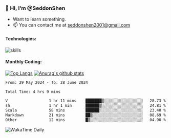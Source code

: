 ### 👋 Hi, I’m @SeddonShen
- Want to learn something.
- 📫 You can contact me at seddonshen2001@gmail.com

#### Technologies:

![skills](https://skillicons.dev/icons?i=scala,js,html,css,bootstrap,jquery,c,cpp,cloudflare,django,docker,flask,git,github,githubactions,linux,latex,mysql,nodejs,ps,php,pr,py,raspberrypi,redis,unreal,v,vscode,vue,bash)

#### Monthly Coding:
[![Top Langs](https://github-readme-stats.vercel.app/api/top-langs?username=seddonshen&show_icons=true&locale=en&layout=compact&hide=html&langs_count=8)](https://github.com/SeddonShen/)
[![Anurag's github stats](https://github-readme-stats.vercel.app/api?username=SeddonShen&count_private=true&show_icons=true)](https://github.com/anuraghazra/github-readme-stats)
<!--START_SECTION:waka-->

```txt
From: 29 May 2024 - To: 28 June 2024

Total Time: 4 hrs 9 mins

V                  1 hr 11 mins    ███████▒░░░░░░░░░░░░░░░░░   28.73 %
sh                 1 hr 1 min      ██████▒░░░░░░░░░░░░░░░░░░   24.81 %
Scala              58 mins         ██████░░░░░░░░░░░░░░░░░░░   23.40 %
Markdown           21 mins         ██▒░░░░░░░░░░░░░░░░░░░░░░   08.69 %
Other              12 mins         █▒░░░░░░░░░░░░░░░░░░░░░░░   04.90 %
```

<!--END_SECTION:waka-->

![WakaTime Daily](https://wakatime.com/share/@seddon2001/61a7e342-5f12-4fea-bf92-1fac161e97d6.svg)
<!---
SeddonShen/SeddonShen is a ✨ special ✨ repository because its `README.md` (this file) appears on your GitHub profile.
You can click the Preview link to take a look at your changes.
--->
